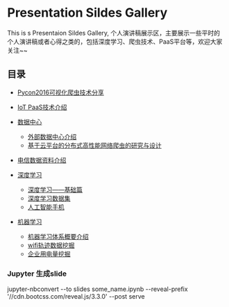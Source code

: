 ﻿# Presentation Sildes Gallery

This is s Presentaion Sildes Gallery, 个人演讲稿展示区，主要展示一些平时的个人演讲稿或者心得之类的，包括深度学习、爬虫技术、PaaS平台等，欢迎大家关注~~

## 目录

-	[Pycon2016可视化爬虫技术分享](./Pycon2016/Pycon2016.ipynb)

-	[IoT PaaS技术介绍](./cloud/IoT%20PaaS%20Introduction.ipynb)

-	[数据中心](./DataCenter)
	+	[外部数据中心介绍](https://nbviewer.jupyter.org/github/shikanon/MyPresentations/blob/master/DataCenter/DataCenter.ipynb)
	+	[基于云平台的分布式高性能网络爬虫的研究与设计](https://nbviewer.jupyter.org/github/shikanon/MyPresentations/blob/master/DataCenter/基于云平台的分布式高性能网络爬虫的研究与设计.pdf)

-	[电信数据资料介绍](./com_data/)

-	[深度学习](./DeepLearning)
	+	[深度学习——基础篇](https://nbviewer.jupyter.org/github/shikanon/MyPresentations/blob/master/DeepLearning/LearnOfDeepLearning.ipynb)
	+	[深度学习数据集](./DeepLearning/常用数据集汇总.html)
	+	[人工智能手机](./DeepLearning/人工智能手机.pdf)

-	[机器学习](./MachineLearning)
	+	[机器学习体系概要介绍](./MachineLearning/机器学习算法讲义_体系结构介绍(第一章).pdf)
	+	[wifi轨迹数据挖掘](./MachineLearning/wifi轨迹数据挖掘.pdf)
	+	[企业用电量挖掘](./MachineLearning/aluminum_power.ipynb)

### Jupyter 生成slide

jupyter-nbconvert --to slides some_name.ipynb --reveal-prefix '//cdn.bootcss.com/reveal.js/3.3.0' --post serve